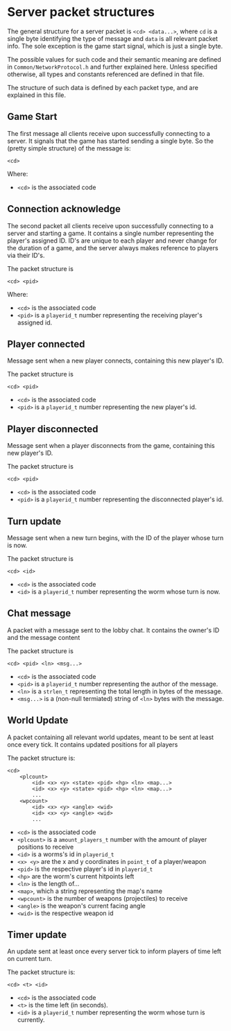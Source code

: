 # Server packet structures

The general structure for a server packet is `<cd> <data...>`, where `cd` is a single byte identifying the type of message and `data` is all relevant packet info. The sole exception is the game start signal, which is just a single byte.

The possible values for such code and their semantic meaning are defined in `Common/NetworkProtocol.h` and further explained here. Unless specified otherwise, all types and constants referenced are defined in that file.

The structure of such data is defined by each packet type, and are explained in this file.

## Game Start

The first message all clients receive upon successfully connecting to a server. It signals that the game has started sending a single byte. So the (pretty simple structure) of the message is:

```
<cd>
```

Where:

- `<cd>` is the associated code

## Connection acknowledge

The second packet all clients receive upon successfully connecting to a server and starting a game. It contains a single number representing the player's assigned ID. ID's are unique to each player and never change for the duration of a game, and the server always makes reference to players via their ID's.

The packet structure is

```
<cd> <pid>
```

Where:

- `<cd>` is the associated code
- `<pid>` is a `playerid_t` number representing the receiving player's assigned id.

## Player connected

Message sent when a new player connects, containing this new player's ID.

The packet structure is

```
<cd> <pid>
```

- `<cd>` is the associated code
- `<pid>` is a `playerid_t` number representing the new player's id.

## Player disconnected

Message sent when a player disconnects from the game, containing this new player's ID.

The packet structure is

```
<cd> <pid>
```

- `<cd>` is the associated code
- `<pid>` is a `playerid_t` number representing the disconnected player's id.

## Turn update

Message sent when a new turn begins, with the ID of the player whose turn is now.

The packet structure is

```
<cd> <id>
```

- `<cd>` is the associated code
- `<id>` is a `playerid_t` number representing the worm whose turn is now.

## Chat message

A packet with a message sent to the lobby chat. It contains the owner's ID and the message content

The packet structure is

```
<cd> <pid> <ln> <msg...>
```

- `<cd>` is the associated code
- `<pid>` is a `playerid_t` number representing the author of the message.
- `<ln>` is a `strlen_t` representing the total length in bytes of the message.
- `<msg...>` is a (non-null termiated) string of `<ln>` bytes with the message.

## World Update

A packet containing all relevant world updates, meant to be sent at least once every tick. It contains updated positions for all players

The packet structure is:

```
<cd>
    <plcount>
        <id> <x> <y> <state> <pid> <hp> <ln> <map...>
        <id> <x> <y> <state> <pid> <hp> <ln> <map...>
        ...
    <wpcount>
        <id> <x> <y> <angle> <wid>
        <id> <x> <y> <angle> <wid>
        ...
```

- `<cd>` is the associated code
- `<plcount>` is a `amount_players_t` number with the amount of player positions to receive
- `<id>` is a worms's id in `playerid_t`
- `<x> <y>` are the x and y coordinates in `point_t` of a player/weapon
- `<pid>` is the respective player's id in `playerid_t`
- `<hp>` are the worm's current hitpoints left
- `<ln>` is the length of...
- `<map>`, which a string representing the map's name
- `<wpcount>` is the number of weapons (projectiles) to receive
- `<angle>` is the weapon's current facing angle
- `<wid>` is the respective weapon id

## Timer update

An update sent at least once every server tick to inform players of time left on current turn.

The packet structure is:

```
<cd> <t> <id>
```

- `<cd>` is the associated code
- `<t>` is the time left (in seconds).
- `<id>` is a `playerid_t` number representing the worm whose turn is currently.
